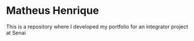 # Matheus Henrique


This is a repository where I developed my portfolio for an integrator project at Senai

